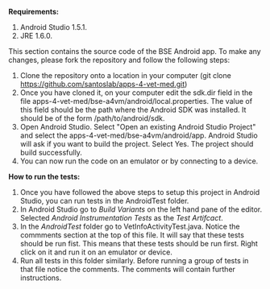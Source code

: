 **Requirements:**

1. Android Studio 1.5.1.
2. JRE 1.6.0.

This section contains the source code of the BSE Android app. To make any changes, please fork the repository and follow the following steps:

1. Clone the repository onto a location in your computer (git clone https://github.com/santoslab/apps-4-vet-med.git)
2. Once you have cloned it, on your computer edit the sdk.dir field in the file apps-4-vet-med/bse-a4vm/android/local.properties. The value of this field should be the path where the Android SDK was installed. It should be of the form /path/to/android/sdk.
3. Open Android Studio. Select "Open an existing Android Studio Project" and select the apps-4-vet-med/bse-a4vm/android/app. Android Studio will ask if you want to build the project. Select Yes. The project should build successfully.
4. You can now run the code on an emulator or by connecting to a device.


**How to run the tests:**

1.  Once you have followed the above steps to setup this project in Android Studio, you can run tests in the AndroidTest folder.
2.  In Android Studio go to *Build Variants* on the left hand pane of the editor. Selected *Android Instrumentation Tests* as the *Test Artifcact*.
3.  In the *AndroidTest* folder go to VetInfoActivityTest.java. Notice the commments section at the top of this file. It will say that these tests should be run fist. This means that these tests should be run first. Right click on it and run it on an emulator or device.
4.  Run all tests in this folder similarly. Before running a group of tests in that file notice the comments. The comments will contain further instructions.
